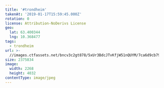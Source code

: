 ```yaml
---
title: '#trondheim'
takenAt: '2019-01-17T15:59:45.000Z'
rotation: 0
license: Attribution-NoDerivs License
geo:
  lat: 63.400344
  lng: 10.368477
tags:
  - trondheim
url: >-
  //images.ctfassets.net/bncv3c2gt878/5xUr3BdcJTvKfjW51nQUYM/7ca6d9cb79e7d7ad1474a466f35c44a8/trondheim_31882470967_o
size: 2375834
image:
  width: 2268
  height: 4032
contentType: image/jpeg
---
```


